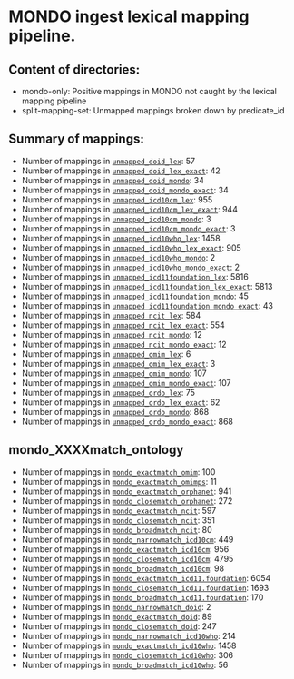 # MONDO ingest lexical mapping pipeline.
## Content of directories:
* mondo-only: Positive mappings in MONDO not caught by the lexical mapping pipeline
* split-mapping-set: Unmapped mappings broken down by predicate_id
## Summary of mappings:
 * Number of mappings in [`unmapped_doid_lex`](unmapped_doid_lex.tsv): 57
 * Number of mappings in [`unmapped_doid_lex_exact`](unmapped_doid_lex.tsv): 42
 * Number of mappings in [`unmapped_doid_mondo`](mondo-only/unmapped_doid_mondo.tsv): 34
 * Number of mappings in [`unmapped_doid_mondo_exact`](mondo-only/unmapped_doid_mondo.tsv): 34
 * Number of mappings in [`unmapped_icd10cm_lex`](unmapped_icd10cm_lex.tsv): 955
 * Number of mappings in [`unmapped_icd10cm_lex_exact`](unmapped_icd10cm_lex.tsv): 944
 * Number of mappings in [`unmapped_icd10cm_mondo`](mondo-only/unmapped_icd10cm_mondo.tsv): 3
 * Number of mappings in [`unmapped_icd10cm_mondo_exact`](mondo-only/unmapped_icd10cm_mondo.tsv): 3
 * Number of mappings in [`unmapped_icd10who_lex`](unmapped_icd10who_lex.tsv): 1458
 * Number of mappings in [`unmapped_icd10who_lex_exact`](unmapped_icd10who_lex.tsv): 905
 * Number of mappings in [`unmapped_icd10who_mondo`](mondo-only/unmapped_icd10who_mondo.tsv): 2
 * Number of mappings in [`unmapped_icd10who_mondo_exact`](mondo-only/unmapped_icd10who_mondo.tsv): 2
 * Number of mappings in [`unmapped_icd11foundation_lex`](unmapped_icd11foundation_lex.tsv): 5816
 * Number of mappings in [`unmapped_icd11foundation_lex_exact`](unmapped_icd11foundation_lex.tsv): 5813
 * Number of mappings in [`unmapped_icd11foundation_mondo`](mondo-only/unmapped_icd11foundation_mondo.tsv): 45
 * Number of mappings in [`unmapped_icd11foundation_mondo_exact`](mondo-only/unmapped_icd11foundation_mondo.tsv): 43
 * Number of mappings in [`unmapped_ncit_lex`](unmapped_ncit_lex.tsv): 584
 * Number of mappings in [`unmapped_ncit_lex_exact`](unmapped_ncit_lex.tsv): 554
 * Number of mappings in [`unmapped_ncit_mondo`](mondo-only/unmapped_ncit_mondo.tsv): 12
 * Number of mappings in [`unmapped_ncit_mondo_exact`](mondo-only/unmapped_ncit_mondo.tsv): 12
 * Number of mappings in [`unmapped_omim_lex`](unmapped_omim_lex.tsv): 6
 * Number of mappings in [`unmapped_omim_lex_exact`](unmapped_omim_lex.tsv): 3
 * Number of mappings in [`unmapped_omim_mondo`](mondo-only/unmapped_omim_mondo.tsv): 107
 * Number of mappings in [`unmapped_omim_mondo_exact`](mondo-only/unmapped_omim_mondo.tsv): 107
 * Number of mappings in [`unmapped_ordo_lex`](unmapped_ordo_lex.tsv): 75
 * Number of mappings in [`unmapped_ordo_lex_exact`](unmapped_ordo_lex.tsv): 62
 * Number of mappings in [`unmapped_ordo_mondo`](mondo-only/unmapped_ordo_mondo.tsv): 868
 * Number of mappings in [`unmapped_ordo_mondo_exact`](mondo-only/unmapped_ordo_mondo.tsv): 868
## mondo_XXXXmatch_ontology
 * Number of mappings in [`mondo_exactmatch_omim`](split-mapping-set/mondo_exactmatch_omim.tsv): 100
 * Number of mappings in [`mondo_exactmatch_omimps`](split-mapping-set/mondo_exactmatch_omimps.tsv): 11
 * Number of mappings in [`mondo_exactmatch_orphanet`](split-mapping-set/mondo_exactmatch_orphanet.tsv): 941
 * Number of mappings in [`mondo_closematch_orphanet`](split-mapping-set/mondo_closematch_orphanet.tsv): 272
 * Number of mappings in [`mondo_exactmatch_ncit`](split-mapping-set/mondo_exactmatch_ncit.tsv): 597
 * Number of mappings in [`mondo_closematch_ncit`](split-mapping-set/mondo_closematch_ncit.tsv): 351
 * Number of mappings in [`mondo_broadmatch_ncit`](split-mapping-set/mondo_broadmatch_ncit.tsv): 80
 * Number of mappings in [`mondo_narrowmatch_icd10cm`](split-mapping-set/mondo_narrowmatch_icd10cm.tsv): 449
 * Number of mappings in [`mondo_exactmatch_icd10cm`](split-mapping-set/mondo_exactmatch_icd10cm.tsv): 956
 * Number of mappings in [`mondo_closematch_icd10cm`](split-mapping-set/mondo_closematch_icd10cm.tsv): 4795
 * Number of mappings in [`mondo_broadmatch_icd10cm`](split-mapping-set/mondo_broadmatch_icd10cm.tsv): 98
 * Number of mappings in [`mondo_exactmatch_icd11.foundation`](split-mapping-set/mondo_exactmatch_icd11.foundation.tsv): 6054
 * Number of mappings in [`mondo_closematch_icd11.foundation`](split-mapping-set/mondo_closematch_icd11.foundation.tsv): 1693
 * Number of mappings in [`mondo_broadmatch_icd11.foundation`](split-mapping-set/mondo_broadmatch_icd11.foundation.tsv): 170
 * Number of mappings in [`mondo_narrowmatch_doid`](split-mapping-set/mondo_narrowmatch_doid.tsv): 2
 * Number of mappings in [`mondo_exactmatch_doid`](split-mapping-set/mondo_exactmatch_doid.tsv): 89
 * Number of mappings in [`mondo_closematch_doid`](split-mapping-set/mondo_closematch_doid.tsv): 247
 * Number of mappings in [`mondo_narrowmatch_icd10who`](split-mapping-set/mondo_narrowmatch_icd10who.tsv): 214
 * Number of mappings in [`mondo_exactmatch_icd10who`](split-mapping-set/mondo_exactmatch_icd10who.tsv): 1458
 * Number of mappings in [`mondo_closematch_icd10who`](split-mapping-set/mondo_closematch_icd10who.tsv): 306
 * Number of mappings in [`mondo_broadmatch_icd10who`](split-mapping-set/mondo_broadmatch_icd10who.tsv): 56

